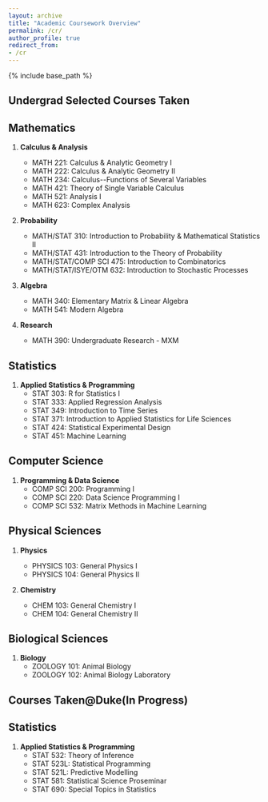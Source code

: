 ```yaml
---
layout: archive
title: "Academic Coursework Overview"
permalink: /cr/
author_profile: true
redirect_from:
- /cr
---
```


{% include base_path %}
## **Undergrad Selected Courses Taken**
## **Mathematics**

1. **Calculus & Analysis**
   - MATH 221: Calculus & Analytic Geometry I
   - MATH 222: Calculus & Analytic Geometry II
   - MATH 234: Calculus--Functions of Several Variables
   - MATH 421: Theory of Single Variable Calculus
   - MATH 521: Analysis I
   - MATH 623: Complex Analysis
2. **Probability**
   - MATH/STAT 310: Introduction to Probability & Mathematical Statistics II
   - MATH/STAT 431: Introduction to the Theory of Probability
   - MATH/STAT/COMP SCI 475: Introduction to Combinatorics
   - MATH/STAT/ISYE/OTM 632: Introduction to Stochastic Processes

3. **Algebra**
   - MATH 340: Elementary Matrix & Linear Algebra
   - MATH 541: Modern Algebra

4. **Research**
   - MATH 390: Undergraduate Research - MXM

## **Statistics**

1. **Applied Statistics & Programming**
   - STAT 303: R for Statistics I
   - STAT 333: Applied Regression Analysis
   - STAT 349: Introduction to Time Series
   - STAT 371: Introduction to Applied Statistics for Life Sciences
   - STAT 424: Statistical Experimental Design
   - STAT 451: Machine Learning

## **Computer Science**

1. **Programming & Data Science**
   - COMP SCI 200: Programming I
   - COMP SCI 220: Data Science Programming I
   - COMP SCI 532: Matrix Methods in Machine Learning

## **Physical Sciences**

1. **Physics**
   - PHYSICS 103: General Physics I
   - PHYSICS 104: General Physics II

2. **Chemistry**
   - CHEM 103: General Chemistry I
   - CHEM 104: General Chemistry II

## **Biological Sciences**

1. **Biology**
   - ZOOLOGY 101: Animal Biology
   - ZOOLOGY 102: Animal Biology Laboratory

## **Courses Taken@Duke(In Progress)**
## **Statistics**

1. **Applied Statistics & Programming**
   - STAT 532: Theory of Inference
   - STAT 523L: Statistical Programming
   - STAT 521L: Predictive Modelling
   - STAT 581: Statistical Science Proseminar
   - STAT 690: Special Topics in Statistics
